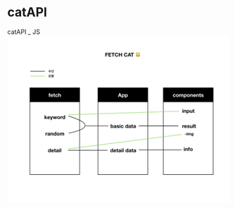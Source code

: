 # catAPI
catAPI _ JS
![alt text](https://raw.githubusercontent.com/Lee-ji-soo/catAPI/main/fetchcat.jpeg?raw=true)
